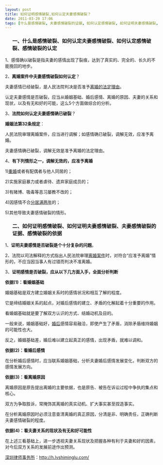 ```yaml
---
layout: post
title: 如何证明感情破裂,如何认定夫妻感情破裂？
date: 2011-03-20 17:06
tags: [什么是感情破裂, 夫妻感情破裂的证据, 如何认定感情破裂, 如何证明夫妻感情破裂, 婚姻纠纷, 感情破裂的依据, 感情破裂的认定, 深圳婚姻律师咨询]
---
```

<ol>
<h3>一、什么是感情破裂、如何认定夫妻感情破裂、如何认定感情破裂、感情破裂的认定</h3>
</ol>
1、感情确以破裂是指夫妻的感情出现了裂痕，达到了真实的、完全的、长久的不能挽回的地步。

2、<strong>离婚案件中夫妻感情破裂如何认定</strong>？

夫妻感情已经破裂，是人民法院判决是否准予<a href="http://h.lvshiminglu.com/law/tag/%E7%A6%BB%E5%A9%9A%E7%9A%84%E6%B3%95%E5%AE%9A%E7%90%86%E7%94%B1" target="_blank">离婚的法定理由</a>。

认定夫妻感情是否破裂，应当从婚姻基础、婚后感情、离婚的原因、夫妻的关系和现状，以及有无和好的可能，这么5个方面做综合的分析。

3、<strong>法院如何认定夫妻感情确已破裂</strong>？

<strong>婚姻法第32条规定</strong>：

人民法院审理离婚案件，应当进行调解；如感情确已破裂，调解无效，应准予离婚。

夫妻感情确已破裂，调解无效是准予离婚的法定理由。

4、<strong>有下列情形之一，调解无效的，应准予离婚</strong>

1)<a href="http://h.lvshiminglu.com/law/tag/%E9%87%8D%E5%A9%9A%E7%BD%AA%E7%9A%84%E5%AE%9A%E4%B9%89" target="_blank">重婚</a>或者有配偶者与他人同居的；

2)实施家庭暴力或者虐待、遗弃家庭成员的；

3)有赌博、吸毒等恶习屡教不改的；

4)因感情不合<a href="http://h.lvshiminglu.com/law/212.html" target="_blank">分居满两年</a>的；

5)其他导致夫妻感情破裂的情形。
<ol>
<h3>二、如何证明感情破裂、如何证明夫妻感情破裂、夫妻感情破裂的证据、感情破裂的依据</h3>
</ol>
1、<strong>证明夫妻感情是否破裂是个十分复杂的问题</strong>。

2、法院以司法解释的方式指出人民法院审理<a href="http://h.lvshiminglu.com/law/tag/%E7%A6%BB%E5%A9%9A%E6%A1%88%E4%BB%B6" target="_blank">离婚案件</a>时，对符合“应准予离婚”情形的，不应当因当事人有过错而判决不准离婚。

3、<strong>证明感情是否破裂，应从以下几方面入手，全面分析判断</strong>

<strong>依据(1)：看婚姻基础</strong>

婚姻基础是双方建立婚姻关系时的感情状况和相互了解的程度。

它是缔结婚姻关系的起点，对婚后感情的建立、矛盾的化解起着十分重要的作用。

看婚姻基础就是要了解双方认识的方式、结婚动机及目的。

一般来说，婚姻基础好，<a href="http://h.lvshiminglu.com/law/654.html" target="_blank">婚后</a>感情容易融洽，即使产生了矛盾，消除矛盾维持婚姻的可能性也大。

反之，婚姻基础差，婚后难以建立起真正的感情，出现矛盾，就难以调和。

<strong>依据(2)：看婚后感情</strong>

在分析婚后感情时，应当联系婚姻基础，分析夫妻婚后感情发展变化，判断双方的感情发展方向。

<strong>依据(3)：看离婚原因</strong>

离婚原因是原告提出离婚的主要依据，也是原告、被告在诉讼过程中争执的集点和核心。

双方为争取胜诉，常掩饰其离婚的真实动机、扩大事实甚至捏造事实。

在分析离婚原因时必须注意查清离婚的真正原因，分清是非、明确责任，正确判断夫妻感情破裂的程度。

<strong>依据(4)：看夫妻关系的现状及有无和好可能性</strong>

在上述三看基础上，进一步透视夫妻关系现状及把握各种有利于夫妻和好的因素，对今后双方关系的发展前途作出预测。

<a href="http://h.lvshiminglu.com/">深圳律师事务所</a>：<a href="http://h.lvshiminglu.com/">http://h.lvshiminglu.com/</a>

